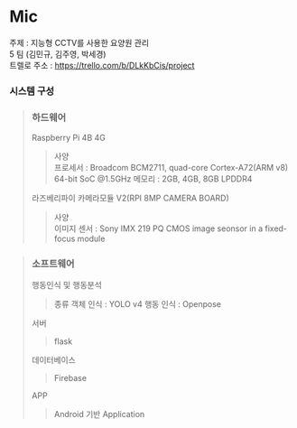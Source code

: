 # Mic
주제 : 지능형 CCTV를 사용한 요양원 관리  
5 팀 (김민규, 김주영, 박세경)  
트렐로 주소 : https://trello.com/b/DLkKbCis/project  
### 시스템 구성
> ### 하드웨어
> Raspberry Pi 4B 4G
> >사양  
> >프로세서 : Broadcom BCM2711, quad-core Cortex-A72(ARM v8) 64-bit SoC @1.5GHz
> >메모리 : 2GB, 4GB, 8GB LPDDR4  
>
> 라즈베리파이 카메라모듈 V2(RPI 8MP CAMERA BOARD)  
> >사양  
> >이미지 센서 : Sony IMX 219 PQ CMOS image seonsor in a fixed-focus module  

> ### 소프트웨어  
> 행동인식 및 행동분석
> >종류
> >객체 인식 : YOLO v4
> >행동 인식 : Openpose
>
> 서버
> >flask
>
> 데이터베이스
> >Firebase 
>
> APP
> > Android 기반 Application
